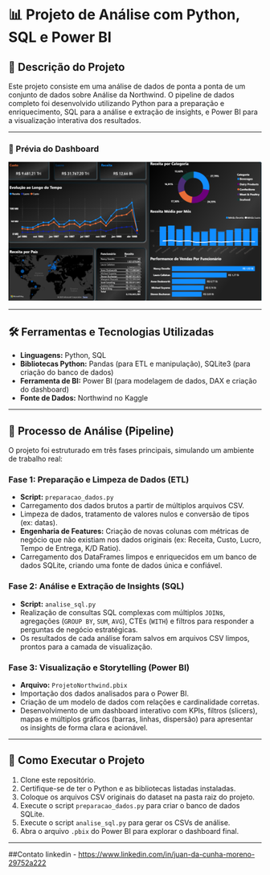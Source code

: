 # 📊 Projeto de Análise com Python, SQL e Power BI

## 📄 Descrição do Projeto

Este projeto consiste em uma análise de dados de ponta a ponta de um conjunto de dados sobre Análise da Northwind. O pipeline de dados completo foi desenvolvido utilizando Python para a preparação e enriquecimento, SQL para a análise e extração de insights, e Power BI para a visualização interativa dos resultados.

---

### 📸 Prévia do Dashboard
![Prévia do Dashboard](FotoLinkedin.png)

---

## 🛠️ Ferramentas e Tecnologias Utilizadas

* **Linguagens:** Python, SQL
* **Bibliotecas Python:** Pandas (para ETL e manipulação), SQLite3 (para criação do banco de dados)
* **Ferramenta de BI:** Power BI (para modelagem de dados, DAX e criação do dashboard)
* **Fonte de Dados:** Northwind no Kaggle

---

## 🔄 Processo de Análise (Pipeline)

O projeto foi estruturado em três fases principais, simulando um ambiente de trabalho real:

### Fase 1: Preparação e Limpeza de Dados (ETL)
* **Script:** `preparacao_dados.py`
* Carregamento dos dados brutos a partir de múltiplos arquivos CSV.
* Limpeza de dados, tratamento de valores nulos e conversão de tipos (ex: datas).
* **Engenharia de Features:** Criação de novas colunas com métricas de negócio que não existiam nos dados originais (ex: Receita, Custo, Lucro, Tempo de Entrega, K/D Ratio).
* Carregamento dos DataFrames limpos e enriquecidos em um banco de dados SQLite, criando uma fonte de dados única e confiável.

### Fase 2: Análise e Extração de Insights (SQL)
* **Script:** `analise_sql.py`
* Realização de consultas SQL complexas com múltiplos `JOIN`s, agregações (`GROUP BY`, `SUM`, `AVG`), CTEs (`WITH`) e filtros para responder a perguntas de negócio estratégicas.
* Os resultados de cada análise foram salvos em arquivos CSV limpos, prontos para a camada de visualização.

### Fase 3: Visualização e Storytelling (Power BI)
* **Arquivo:** `ProjetoNorthwind.pbix`
* Importação dos dados analisados para o Power BI.
* Criação de um modelo de dados com relações e cardinalidade corretas.
* Desenvolvimento de um dashboard interativo com KPIs, filtros (slicers), mapas e múltiplos gráficos (barras, linhas, dispersão) para apresentar os insights de forma clara e acionável.

---

## 🏁 Como Executar o Projeto

1.  Clone este repositório.
2.  Certifique-se de ter o Python e as bibliotecas listadas instaladas.
3.  Coloque os arquivos CSV originais do dataset na pasta raiz do projeto.
4.  Execute o script `preparacao_dados.py` para criar o banco de dados SQLite.
5.  Execute o script `analise_sql.py` para gerar os CSVs de análise.
6.  Abra o arquivo `.pbix` do Power BI para explorar o dashboard final.

---

##Contato
linkedin - https://www.linkedin.com/in/juan-da-cunha-moreno-29752a222
